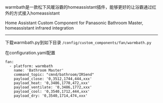 warmbath是一款松下风暖浴霸的homeassistant插件，能够更好的让浴霸通过红外的方式接入homeassistant

Home Assistant Custom Component for Panasonic Bathroom Master, homeassistant infrared integration

---

下载warmbath.py到如下目录
`
/config/custom_components/fan/warmbath.py
`

在configuration.yaml配置
```$xslt
fan:
  - platform: warmbath
    name: 'Bathroom Master'
    command_topic: "cmnd/bathroom/IRSend"
    payload_close: '0,3512,1744,444,xxx'
    payload_heat: '0,3486,1770,472,xxx'
    payload_ventilate: '0,3486,1772,xxx'
    payload_cool: '0,3540,1712,444,xxx'
    payload_dry: '0,3540,1714,474,xxx'
```
